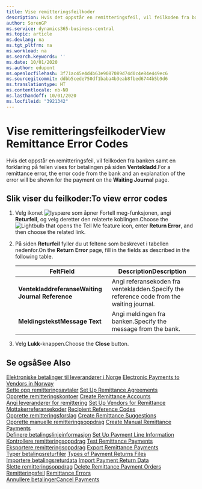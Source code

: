 ```yaml
---
title: Vise remitteringsfeilkoder
description: Hvis det oppstår en remitteringsfeil, vil feilkoden fra banken samt en forklaring på feilen vises for betalingen på siden Ventekladd.
author: SorenGP
ms.service: dynamics365-business-central
ms.topic: article
ms.devlang: na
ms.tgt_pltfrm: na
ms.workload: na
ms.search.keywords: ''
ms.date: 10/01/2020
ms.author: edupont
ms.openlocfilehash: 3f71ac45e4d4b63e9087089d74d0c4e84e449ec6
ms.sourcegitcommit: ddbb5cede750df1baba4b3eab8fbed6744b5b9d6
ms.translationtype: HT
ms.contentlocale: nb-NO
ms.lasthandoff: 10/01/2020
ms.locfileid: "3921342"
---
```

# <a name="view-remittance-error-codes"></a><span data-ttu-id="7db45-103">Vise remitteringsfeilkoder</span><span class="sxs-lookup"><span data-stu-id="7db45-103">View Remittance Error Codes</span></span>
<span data-ttu-id="7db45-104">Hvis det oppstår en remitteringsfeil, vil feilkoden fra banken samt en forklaring på feilen vises for betalingen på siden **Ventekladd**.</span><span class="sxs-lookup"><span data-stu-id="7db45-104">For a remittance error, the error code from the bank and an explanation of the error will be shown for the payment on the **Waiting Journal** page.</span></span>  

## <a name="to-view-error-codes"></a><span data-ttu-id="7db45-105">Slik viser du feilkoder:</span><span class="sxs-lookup"><span data-stu-id="7db45-105">To view error codes</span></span>  

1.  <span data-ttu-id="7db45-106">Velg ikonet ![lyspære som åpner Fortell meg-funksjonen](../../media/ui-search/search_small.png "Fortell hva du vil gjøre"), angi **Returfeil**, og velg deretter den relaterte koblingen.</span><span class="sxs-lookup"><span data-stu-id="7db45-106">Choose the ![Lightbulb that opens the Tell Me feature](../../media/ui-search/search_small.png "Tell me what you want to do") icon, enter **Return Error**, and then choose the related link.</span></span>  
2.  <span data-ttu-id="7db45-107">På siden **Returfeil** fyller du ut feltene som beskrevet i tabellen nedenfor.</span><span class="sxs-lookup"><span data-stu-id="7db45-107">On the **Return Error** page, fill in the fields as described in the following table.</span></span>  

    |<span data-ttu-id="7db45-108">Felt</span><span class="sxs-lookup"><span data-stu-id="7db45-108">Field</span></span>|<span data-ttu-id="7db45-109">Description</span><span class="sxs-lookup"><span data-stu-id="7db45-109">Description</span></span>|  
    |---------------------------------|---------------------------------------|  
    |<span data-ttu-id="7db45-110">**Ventekladdreferanse**</span><span class="sxs-lookup"><span data-stu-id="7db45-110">**Waiting Journal Reference**</span></span>|<span data-ttu-id="7db45-111">Angi referansekoden fra ventekladden.</span><span class="sxs-lookup"><span data-stu-id="7db45-111">Specify the reference code from the waiting journal.</span></span>|  
    |<span data-ttu-id="7db45-112">**Meldingstekst**</span><span class="sxs-lookup"><span data-stu-id="7db45-112">**Message Text**</span></span>|<span data-ttu-id="7db45-113">Angi meldingen fra banken.</span><span class="sxs-lookup"><span data-stu-id="7db45-113">Specify the message from the bank.</span></span>|  

3.  <span data-ttu-id="7db45-114">Velg **Lukk**-knappen.</span><span class="sxs-lookup"><span data-stu-id="7db45-114">Choose the **Close** button.</span></span>  

## <a name="see-also"></a><span data-ttu-id="7db45-115">Se også</span><span class="sxs-lookup"><span data-stu-id="7db45-115">See Also</span></span>  
 <span data-ttu-id="7db45-116">[Elektroniske betalinger til leverandører i Norge](electronic-payments-to-vendors-in-norway.md) </span><span class="sxs-lookup"><span data-stu-id="7db45-116">[Electronic Payments to Vendors in Norway](electronic-payments-to-vendors-in-norway.md) </span></span>  
 <span data-ttu-id="7db45-117">[Sette opp remitteringsavtaler](how-to-set-up-remittance-agreements.md) </span><span class="sxs-lookup"><span data-stu-id="7db45-117">[Set Up Remittance Agreements](how-to-set-up-remittance-agreements.md) </span></span>  
 <span data-ttu-id="7db45-118">[Opprette remitteringskontoer](how-to-create-remittance-accounts.md) </span><span class="sxs-lookup"><span data-stu-id="7db45-118">[Create Remittance Accounts](how-to-create-remittance-accounts.md) </span></span>  
 <span data-ttu-id="7db45-119">[Angi leverandører for remittering](how-to-set-up-vendors-for-remittance.md) </span><span class="sxs-lookup"><span data-stu-id="7db45-119">[Set Up Vendors for Remittance](how-to-set-up-vendors-for-remittance.md) </span></span>  
 <span data-ttu-id="7db45-120">[Mottakerreferansekoder](recipient-reference-codes.md) </span><span class="sxs-lookup"><span data-stu-id="7db45-120">[Recipient Reference Codes](recipient-reference-codes.md) </span></span>  
 <span data-ttu-id="7db45-121">[Opprette remitteringsforslag](how-to-create-remittance-suggestions.md) </span><span class="sxs-lookup"><span data-stu-id="7db45-121">[Create Remittance Suggestions](how-to-create-remittance-suggestions.md) </span></span>  
 <span data-ttu-id="7db45-122">[Opprette manuelle remitteringsoppdrag](how-to-create-manual-remittance-payments.md) </span><span class="sxs-lookup"><span data-stu-id="7db45-122">[Create Manual Remittance Payments](how-to-create-manual-remittance-payments.md) </span></span>  
 <span data-ttu-id="7db45-123">[Definere betalingslinjeinformasjon](how-to-set-up-payment-line-information.md) </span><span class="sxs-lookup"><span data-stu-id="7db45-123">[Set Up Payment Line Information](how-to-set-up-payment-line-information.md) </span></span>  
 <span data-ttu-id="7db45-124">[Kontrollere remitteringsoppdrag](how-to-test-remittance-payments.md) </span><span class="sxs-lookup"><span data-stu-id="7db45-124">[Test Remittance Payments](how-to-test-remittance-payments.md) </span></span>  
 <span data-ttu-id="7db45-125">[Eksportere remitteringsoppdrag](how-to-export-remittance-payments.md) </span><span class="sxs-lookup"><span data-stu-id="7db45-125">[Export Remittance Payments](how-to-export-remittance-payments.md) </span></span>  
 <span data-ttu-id="7db45-126">[Typer betalingsreturfiler](types-of-payment-returns-files.md) </span><span class="sxs-lookup"><span data-stu-id="7db45-126">[Types of Payment Returns Files](types-of-payment-returns-files.md) </span></span>  
 <span data-ttu-id="7db45-127">[Importere betalingsreturdata](how-to-import-payment-return-data.md) </span><span class="sxs-lookup"><span data-stu-id="7db45-127">[Import Payment Return Data](how-to-import-payment-return-data.md) </span></span>  
 <span data-ttu-id="7db45-128">[Slette remitteringsoppdrag](how-to-delete-remittance-payment-orders.md) </span><span class="sxs-lookup"><span data-stu-id="7db45-128">[Delete Remittance Payment Orders](how-to-delete-remittance-payment-orders.md) </span></span>  
 <span data-ttu-id="7db45-129">[Remitteringsfeil](remittance-errors.md) </span><span class="sxs-lookup"><span data-stu-id="7db45-129">[Remittance Errors](remittance-errors.md) </span></span>  
 [<span data-ttu-id="7db45-130">Annullere betalinger</span><span class="sxs-lookup"><span data-stu-id="7db45-130">Cancel Payments</span></span>](how-to-cancel-payments.md)

